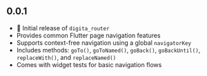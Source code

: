 ## 0.0.1

- 🎉 Initial release of `digita_router`
- Provides common Flutter page navigation features
- Supports context-free navigation using a global `navigatorKey`
- Includes methods: `goTo()`, `goToNamed()`, `goBack()`, `goBackUntil()`, `replaceWith()`, and `replaceNamed()`
- Comes with widget tests for basic navigation flows
